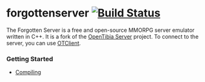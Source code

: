 forgottenserver [![Build Status](https://travis-ci.org/aspiraboo/3884.svg?branch=master)](https://travis-ci.org/otland/forgottenserver "Travis CI status") 
===============

The Forgotten Server is a free and open-source MMORPG server emulator written in C++. It is a fork of the [OpenTibia Server](https://github.com/opentibia/server) project. To connect to the server, you can use [OTClient](https://github.com/edubart/otclient).

### Getting Started

* [Compiling](https://github.com/aspiraboo/3884/wiki/Compiling)
